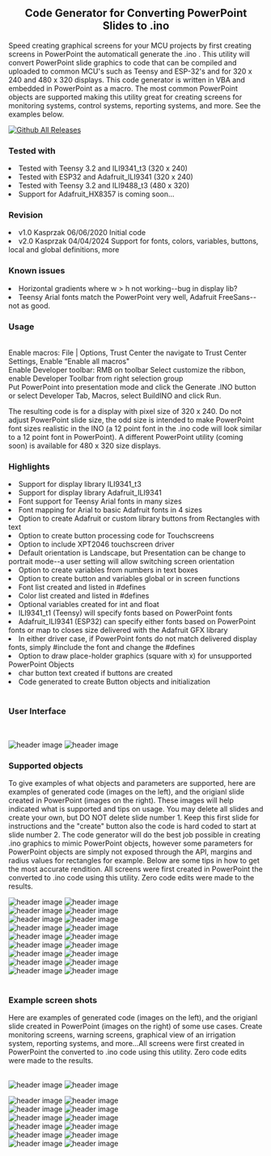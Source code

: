 <b><h2><center>Code Generator for Converting PowerPoint Slides to .ino </center></h1></b>
Speed creating graphical screens for your MCU projects by first creating screens in PowerPoint the automaticall generate the .ino . This utility will convert PowerPoint slide graphics to code that can be compiled and uploaded to common MCU's such as Teensy and ESP-32's and for 320 x 240 and 480 x 320 displays. This code generator is written in VBA and embedded in PowerPoint as a macro. The most common PowerPoint objects are supported making this utility great for creating screens for monitoring systems, control systems, reporting systems, and more. See the examples below.


[![Github All Releases](https://img.shields.io/github/downloadsKrisKasprzak/PowerPoint_to_INO/total.svg)]()

<b><h3>Tested with</b></h3>
<li>Tested with Teensy 3.2 and ILI9341_t3 (320 x 240)</li>
<li>Tested with ESP32 and Adafruit_ILI9341 (320 x 240)</li>
<li>Tested with Teensy 3.2 and ILI9488_t3 (480 x 320)</li>
<li>Support for Adafruit_HX8357 is coming soon...</li>

<b><h3>Revision</b></h3>
<li>v1.0 Kasprzak 06/06/2020 Initial code</li>
<li>v2.0 Kasprzak 04/04/2024 Support for fonts, colors, variables, buttons, local and global definitions, more</li>

<b><h3>Known issues</b></h3>
<li>Horizontal gradients where w > h not working--bug in display lib?</li>
<li>Teensy Arial fonts match the PowerPoint very well, Adafruit FreeSans--not as good.</li>


<b><h3>Usage</b></h3>
<br>Enable macros: File | Options, Trust Center the navigate to Trust Center Settings, Enable “Enable all macros"
<br>Enable Developer toolbar: RMB on toolbar Select customize the ribbon, enable Developer Toolbar from right selection group
<br>Put PowerPoint into presentation mode and click the Generate .INO button or select Developer Tab, Macros, select BuildINO and click Run. 

The resulting code is for a display with pixel size of 320 x 240. Do not adjust PowerPoint slide size, the odd size is intended to make PowerPoint font sizes realistic in the INO (a 12 point font in the .ino code will look similar to a 12 point font in PowerPoint). A different PowerPoint utility (coming soon) is available for 480 x 320 size displays.

<b><h3>Highlights</b></h3>
<li>Support for display library ILI9341_t3</li>
<li>Support for display library Adafruit_ILI9341</li>
<li>Font support for Teensy Arial fonts in many sizes</li>
<li>Font mapping for Arial to basic Adafruit fonts in 4 sizes</li>
<li>Option to create Adafruit or custom library buttons from Rectangles with text</li>
<li>Option to create button processing code for Touchscreens</li>
<li>Option to include XPT2046 touchscreen driver
<li>Default orientation is Landscape, but Presentation can be change to portrait mode--a user setting will allow switching screen orientation</li>
<li>Option to create variables from numbers in text boxes
<li>Option to create button and variables global or in screen functions
<li>Font list created and listed in #defines</li>
<li>Color list created and listed in #defines</li>
<li>Optional variables created for int and float</li>
<li>ILI9341_t1 (Teensy) will specify fonts based on PowerPoint fonts</li>
<li>Adafruit_ILI9341 (ESP32) can specify either fonts based on PowerPoint fonts or map to closes size delivered with the Adafruit GFX library</li>
<li>In either driver case, if PowerPoint fonts do not match delivered display fonts, simply #include the font and change the #defines</li>
<li>Option to draw place-holder graphics (square with x) for unsupported PowerPoint Objects</li>
<li>char button text created if buttons are created</li>
<li>Code generated to create Button objects and initialization</li>
<br>
<b><h3>User Interface</b></h3>
<br>

![header image](https://raw.github.com/KrisKasprzak/PowerPoint_to_INO/master/Images/MainScreen.jpg)
![header image](https://raw.github.com/KrisKasprzak/PowerPoint_to_INO/master/Images/Settings.jpg)
<br>

<b><h3>Supported objects</b></h3>
To give examples of what objects and parameters are supported, here are examples of generated code (images on the left), and the origianl slide created in PowerPoint (images on the right). These images will help indicated what is supported and tips on usage. You may delete all slides and create your own, but DO NOT delete slide number 1. Keep this first slide for instructions and the "create" button also the code is hard coded to start at slide number 2. The code generator will do the best job possible in creating .ino graphics to mimic PowerPoint objects, however some parameters for PowerPoint objects are simply not exposed through the API, margins and radius values for rectangles for example. Below are some tips in how to get the most accurate rendition. All screens were first created in PowerPoint the converted to .ino code using this utility. Zero code edits were made to the results.
<br>

![header image](https://raw.github.com/KrisKasprzak/PowerPoint_to_INO_320x240/master/Images/Screen_2.jpg)
![header image](https://raw.github.com/KrisKasprzak/PowerPoint_to_INO_320x240/master/Images/Screen_2p.JPG)
<br>
![header image](https://raw.github.com/KrisKasprzak/PowerPoint_to_INO_320x240/master/Images/Screen_3.jpg)
![header image](https://raw.github.com/KrisKasprzak/PowerPoint_to_INO_320x240/master/Images/Screen_3p.JPG)
<br>
![header image](https://raw.github.com/KrisKasprzak/PowerPoint_to_INO_320x240/master/Images/Screen_4.jpg)
![header image](https://raw.github.com/KrisKasprzak/PowerPoint_to_INO_320x240/master/Images/Screen_4p.JPG)
<br>
![header image](https://raw.github.com/KrisKasprzak/PowerPoint_to_INO_320x240/master/Images/Screen_5.jpg)
![header image](https://raw.github.com/KrisKasprzak/PowerPoint_to_INO_320x240/master/Images/Screen_5p.JPG)
<br>
![header image](https://raw.github.com/KrisKasprzak/PowerPoint_to_INO_320x240/master/Images/Screen_6.jpg)
![header image](https://raw.github.com/KrisKasprzak/PowerPoint_to_INO_320x240/master/Images/Screen_6p.JPG)
<br>
![header image](https://raw.github.com/KrisKasprzak/PowerPoint_to_INO_320x240/master/Images/Screen_7.jpg)
![header image](https://raw.github.com/KrisKasprzak/PowerPoint_to_INO_320x240/master/Images/Screen_7p.JPG)
<br>
![header image](https://raw.github.com/KrisKasprzak/PowerPoint_to_INO_320x240/master/Images/Screen_8.jpg)
![header image](https://raw.github.com/KrisKasprzak/PowerPoint_to_INO_320x240/master/Images/Screen_8p.JPG)
<br>
![header image](https://raw.github.com/KrisKasprzak/PowerPoint_to_INO_320x240/master/Images/Screen_9.jpg)
![header image](https://raw.github.com/KrisKasprzak/PowerPoint_to_INO_320x240/master/Images/Screen_9p.JPG)
<br>
![header image](https://raw.github.com/KrisKasprzak/PowerPoint_to_INO_320x240/master/Images/Screen_10.jpg)
![header image](https://raw.github.com/KrisKasprzak/PowerPoint_to_INO_320x240/master/Images/Screen_10p.JPG)
<br>
<br>
<b><h3>Example screen shots</b></h3>
Here are examples of generated code (images on the left), and the origianl slide created in PowerPoint (images on the right) of some use cases. Create monitoring screens, warning screens, graphical view of an irrigation system, reporting systems, and more...All screens were first created in PowerPoint the converted to .ino code using this utility. Zero code edits were made to the results.
<br>
<br>

![header image](https://raw.github.com/KrisKasprzak/PowerPoint_to_INO_320x240/master/Images/Screen_11.jpg)
![header image](https://raw.github.com/KrisKasprzak/PowerPoint_to_INO_320x240/master/Images/Screen_11p.JPG)
<br>


![header image](https://raw.github.com/KrisKasprzak/PowerPoint_to_INO_320x240/master/Images/Screen_12.jpg)
![header image](https://raw.github.com/KrisKasprzak/PowerPoint_to_INO_320x240/master/Images/Screen_12p.JPG)
<br>
![header image](https://raw.github.com/KrisKasprzak/PowerPoint_to_INO_320x240/master/Images/Screen_13.jpg)
![header image](https://raw.github.com/KrisKasprzak/PowerPoint_to_INO_320x240/master/Images/Screen_13p.JPG)
<br>
![header image](https://raw.github.com/KrisKasprzak/PowerPoint_to_INO_320x240/master/Images/Screen_14.jpg)
![header image](https://raw.github.com/KrisKasprzak/PowerPoint_to_INO_320x240/master/Images/Screen_14p.JPG)
<br>
![header image](https://raw.github.com/KrisKasprzak/PowerPoint_to_INO_320x240/master/Images/Screen_15.jpg)
![header image](https://raw.github.com/KrisKasprzak/PowerPoint_to_INO_320x240/master/Images/Screen_15p.JPG)
<br>
![header image](https://raw.github.com/KrisKasprzak/PowerPoint_to_INO_320x240/master/Images/Screen_16.jpg)
![header image](https://raw.github.com/KrisKasprzak/PowerPoint_to_INO_320x240/master/Images/Screen_16p.JPG)
<br>
![header image](https://raw.github.com/KrisKasprzak/PowerPoint_to_INO_320x240/master/Images/Screen_1.jpg)
![header image](https://raw.github.com/KrisKasprzak/PowerPoint_to_INO_320x240/master/Images/Screen_1p.JPG)
<br>
<br>
<br>
